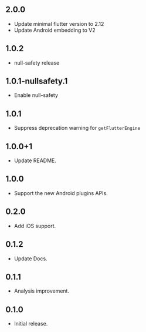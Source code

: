 ## 2.0.0

- Update minimal flutter version to 2.12
- Update Android embedding to V2

## 1.0.2

- null-safety release

## 1.0.1-nullsafety.1

- Enable null-safety

## 1.0.1

- Suppress deprecation warning for `getFlutterEngine`

## 1.0.0+1

- Update README.

## 1.0.0

- Support the new Android plugins APIs.

## 0.2.0

- Add iOS support.

## 0.1.2

- Update Docs.

## 0.1.1

- Analysis improvement.

## 0.1.0

- Initial release.
